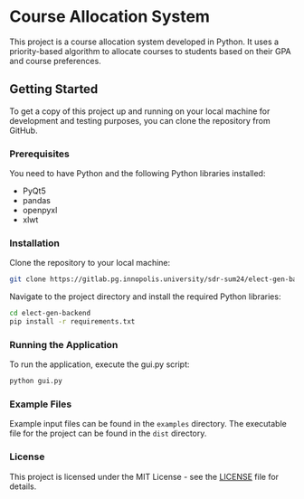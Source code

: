 # Course Allocation System

This project is a course allocation system developed in Python. It uses a priority-based algorithm to allocate courses to students based on their GPA and course preferences.

## Getting Started

To get a copy of this project up and running on your local machine for development and testing purposes, you can clone the repository from GitHub.

### Prerequisites

You need to have Python and the following Python libraries installed:

- PyQt5
- pandas
- openpyxl
- xlwt

### Installation

Clone the repository to your local machine:

```bash
git clone https://gitlab.pg.innopolis.university/sdr-sum24/elect-gen-backend.git
```


Navigate to the project directory and install the required Python libraries:

```bash
cd elect-gen-backend
pip install -r requirements.txt
```

### Running the Application

To run the application, execute the gui.py script:

```bash
python gui.py
```

### Example Files

Example input files can be found in the `examples` directory. The executable file for the project can be found in the `dist` directory. 

### License
This project is licensed under the MIT License - see the [LICENSE](LICENSE) file for details.
